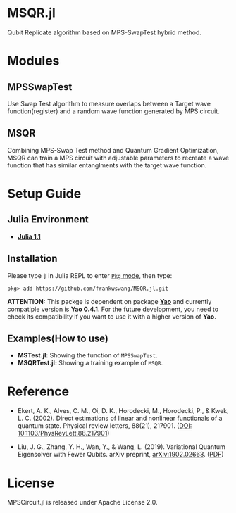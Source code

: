 # MSQR.jl
Qubit Replicate algorithm based on MPS-SwapTest hybrid method.

# Modules
## MPSSwapTest
Use Swap Test algorithm to measure overlaps between a Target wave function(register) and a random wave function generated by MPS circuit.

## MSQR
Combining MPS-Swap Test method and Quantum Gradient Optimization, MSQR can train a MPS circuit with adjustable parameters to recreate a wave function that has similar entanglments with the target wave function.

# Setup Guide
## Julia Environment
* [__Julia 1.1__](https://julialang.org)

## Installation
Please type `]` in Julia REPL to enter [`Pkg` mode](https://julialang.github.io/Pkg.jl/v1.0/index.html), then type:
```
pkg> add https://github.com/frankwswang/MSQR.jl.git
``` 
__ATTENTION:__ This packge is dependent on package [__Yao__](https://github.com/QuantumBFS/Yao.jl) and currently compatiple version is __Yao 0.4.1__. For the future development, you need to check its compatibility if you want to use it with a higher version of __Yao__. 

## Examples(How to use)
* __MSTest.jl:__ Showing the function of `MPSSwapTest`.
* __MSQRTest.jl:__ Showing a training example of `MSQR`.

# Reference
* Ekert, A. K., Alves, C. M., Oi, D. K., Horodecki, M., Horodecki, P., & Kwek, L. C. (2002). Direct estimations of linear and nonlinear functionals of a quantum state. Physical review letters, 88(21), 217901. ([DOI: 10.1103/PhysRevLett.88.217901](https://doi.org/10.1103/PhysRevLett.88.217901))

* Liu, J. G., Zhang, Y. H., Wan, Y., & Wang, L. (2019). Variational Quantum Eigensolver with Fewer Qubits. arXiv preprint, [arXiv:1902.02663](https://arxiv.org/abs/1902.02663). ([PDF](https://arxiv.org/pdf/1902.02663.pdf))

# License
MPSCircuit.jl is released under Apache License 2.0.